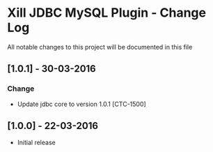 # Xill JDBC MySQL Plugin - Change Log
All notable changes to this project will be documented in this file

## [1.0.1] - 30-03-2016
### Change
- Update jdbc core to version 1.0.1 [CTC-1500]

## [1.0.0] - 22-03-2016
- Initial release